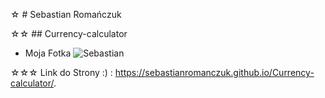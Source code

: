 ☆ # Sebastian Romańczuk

☆☆ ## Currency-calculator

- Moja Fotka 
![Sebastian](https://i.postimg.cc/QMyBCyVX/82318490-1646274338875226-4300544069744687511-n.jpg)



☆☆☆ Link do Strony :) : https://sebastianromanczuk.github.io/Currency-calculator/.

